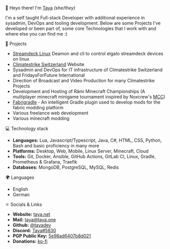 👋 Heyo there! I'm [Taya](https://taya.net) *(she/they)*

I'm a self taught Full-stack Developer with additional experience in sysadmin, DevOps and tooling development.
Below are some Projects I've developed or been part of, some core Technologies that I work with and where else you can find me :)

📁 Projects
- [Streamdeck Linux](https://github.com/tayadev/StreamdeckLinux) Deamon and cli to control elgato streamdeck devices on linux
- [Climatestrike Switzerland](https://climatestrike.ch) Website
- Sysadmin and DevOps for IT infrastructure of Climatestrike Switzerland and FridaysForFuture International
- Direction of Broadcast and Video Production for many Climatestrike Projects
- Development and Hosting of Rämi Minecraft Championships (A multiplayer minecraft minigame tournament inspired by Noxcrew's [MCC](https://noxcrew.com/mcc))
- [Fabrigradle](https://github.com/tayadev/Fabrigradle) - An intelligent Gradle plugin used to develop mods for the fabric modding platform
- Various freelance web development
- Various minecraft modding

💻 Technology stack
- **Languages:** Lua, Javascript/Typescript, Java, C#, HTML, CSS, Python, Bash and basic proficiency in many more
- **Platforms:** Desktop, Web, Mobile, Linux Server, Minecraft, Cloud
- **Tools:** Git, Docker, Ansible, GitHub Actions, GitLab CI, Linux, Gradle, Prometheus & Grafana, Traefik
- **Databases:** MongoDB, PostgreSQL, MySQL, Redis

🌍 Languages
- English
- German

⚛️ Socials & Links
- **Website:** [taya.net](https://taya.net)
- **Mail:** [taya@taya.one](mailto://taya@taya.net)
- **Github:** [@tayadev](https://github.com/tayadev)
- **Discord:** [Taya#5830](https://discordapp.com/users/140519560808759296)
- **PGP Public Key:** [5e98ad6407b8d021](https://taya.one/pk.html)
- **Donations:** [ko-fi](https://ko-fi.com/tayacrystal)
